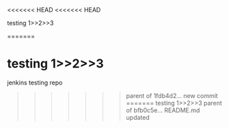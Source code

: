 <<<<<<< HEAD
<<<<<<< HEAD

testing 1>>2>>3

=======
# testing 1>>2>>3
jenkins testing repo
>>>>>>> parent of 1fdb4d2... new commit
=======
testing 1>>2>>3
>>>>>>> parent of bfb0c5e... README.md updated
